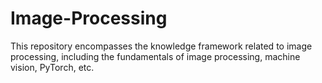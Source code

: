 # Image-Processing
This repository encompasses the knowledge framework related to image processing, including the fundamentals of image processing, machine vision, PyTorch, etc.
